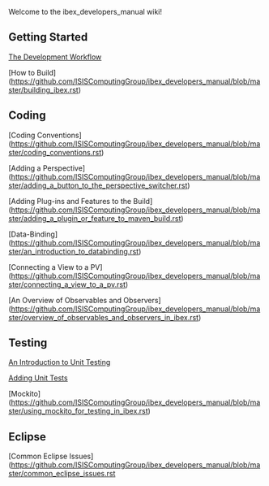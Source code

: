 Welcome to the ibex_developers_manual wiki!

## Getting Started
[The Development Workflow](https://github.com/ISISComputingGroup/ibex_developers_manual/blob/master/development_workflow.rst)

[How to Build]
(https://github.com/ISISComputingGroup/ibex_developers_manual/blob/master/building_ibex.rst)

## Coding

[Coding Conventions]
(https://github.com/ISISComputingGroup/ibex_developers_manual/blob/master/coding_conventions.rst)

[Adding a Perspective]
(https://github.com/ISISComputingGroup/ibex_developers_manual/blob/master/adding_a_button_to_the_perspective_switcher.rst)

[Adding Plug-ins and Features to the Build]
(https://github.com/ISISComputingGroup/ibex_developers_manual/blob/master/adding_a_plugin_or_feature_to_maven_build.rst)

[Data-Binding]
(https://github.com/ISISComputingGroup/ibex_developers_manual/blob/master/an_introduction_to_databinding.rst)

[Connecting a View to a PV]
(https://github.com/ISISComputingGroup/ibex_developers_manual/blob/master/connecting_a_view_to_a_pv.rst)

[An Overview of Observables and Observers]
(https://github.com/ISISComputingGroup/ibex_developers_manual/blob/master/overview_of_observables_and_observers_in_ibex.rst)



## Testing

[An Introduction to Unit Testing](https://github.com/ISISComputingGroup/ibex_developers_manual/blob/master/an_introduction_to_unit_testing.rst)

[Adding Unit Tests](https://github.com/ISISComputingGroup/ibex_developers_manual/blob/master/adding_unit_tests.rst)

[Mockito]
(https://github.com/ISISComputingGroup/ibex_developers_manual/blob/master/using_mockito_for_testing_in_ibex.rst)

## Eclipse

[Common Eclipse Issues]
(https://github.com/ISISComputingGroup/ibex_developers_manual/blob/master/common_eclipse_issues.rst
